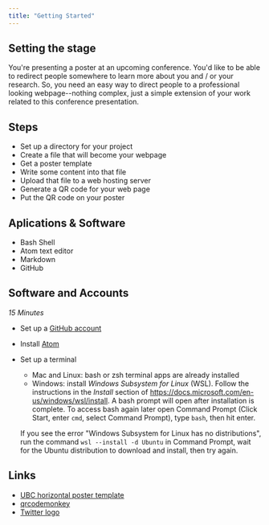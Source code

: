 ```yaml
---
title: "Getting Started"
---
```


## Setting the stage

You\'re presenting a poster at an upcoming conference. You\'d like to be able to redirect people somewhere to learn more about you and / or your research. So, you need an easy way to direct people to a professional looking webpage--nothing complex, just a simple extension of your work related to this conference presentation.

## Steps

* Set up a directory for your project
* Create a file that will become your webpage
* Get a poster template
* Write some content into that file
* Upload that file to a web hosting server
* Generate a QR code for your web page
* Put the QR code on your poster

## Aplications & Software

* Bash Shell
* Atom text editor
* Markdown
* GitHub

## Software and Accounts

*15 Minutes*

* Set up a [GitHub account](https://github.com/)
* Install [Atom](https://atom.io/)
* Set up a terminal
     - Mac and Linux: bash or zsh terminal apps are already installed
     - Windows: install _Windows Subsystem for Linux_ (WSL). Follow the instructions in the _Install_ section of <https://docs.microsoft.com/en-us/windows/wsl/install>. A bash prompt will open after installation is complete. To access bash again later open Command Prompt (Click Start, enter `cmd`, select Command Prompt), type `bash`, then hit enter.
    
    If you see the error "Windows Subsystem for Linux has no distributions", run the command `wsl --install -d Ubuntu` in Command Prompt, wait for the Ubuntu distribution to download and install, then try again. 

## Links

* [UBC horizontal poster template](https://it.ubc.ca/sites/ubcit.ubc.ca/files/ubc_research_poster_template.ppt)
* [qrcodemonkey](https://www.qrcode-monkey.com/)
* [Twitter logo](https://raw.githubusercontent.com/vdunbar/DS-Introduction/main/images/twitter.png)
